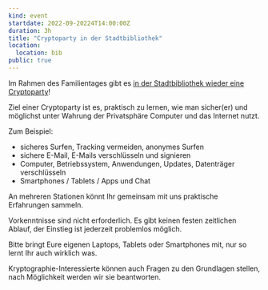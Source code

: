 ```yaml
---
kind: event
startdate: 2022-09-20224T14:00:00Z
duration: 3h
title: "Cryptoparty in der Stadtbibliothek"
location:
  location: bib
public: true
---
```

Im Rahmen des Familientages gibt es [in der Stadtbibliothek wieder eine Cryptoparty](https://veranstaltungen-stadtbibliothek-stuttgart.de/index.php?zielgruppe=1&zweigstelle=ZB&id=7341)!

Ziel einer Cryptoparty ist es, praktisch zu lernen, wie man sicher(er) und möglichst unter Wahrung der Privatsphäre Computer und das Internet nutzt.

Zum Beispiel:

- sicheres Surfen, Tracking vermeiden, anonymes Surfen
- sichere E-Mail, E-Mails verschlüsseln und signieren
- Computer, Betriebssystem, Anwendungen, Updates, Datenträger verschlüsseln
- Smartphones / Tablets / Apps und Chat

An mehreren Stationen könnt Ihr gemeinsam mit uns praktische Erfahrungen sammeln.

Vorkenntnisse sind nicht erforderlich. Es gibt keinen festen zeitlichen Ablauf, der Einstieg ist jederzeit problemlos möglich.

Bitte bringt Eure eigenen Laptops, Tablets oder Smartphones mit, nur so lernt Ihr auch wirklich was.

Kryptographie-Interessierte können auch Fragen zu den Grundlagen stellen, nach Möglichkeit werden wir sie beantworten.

